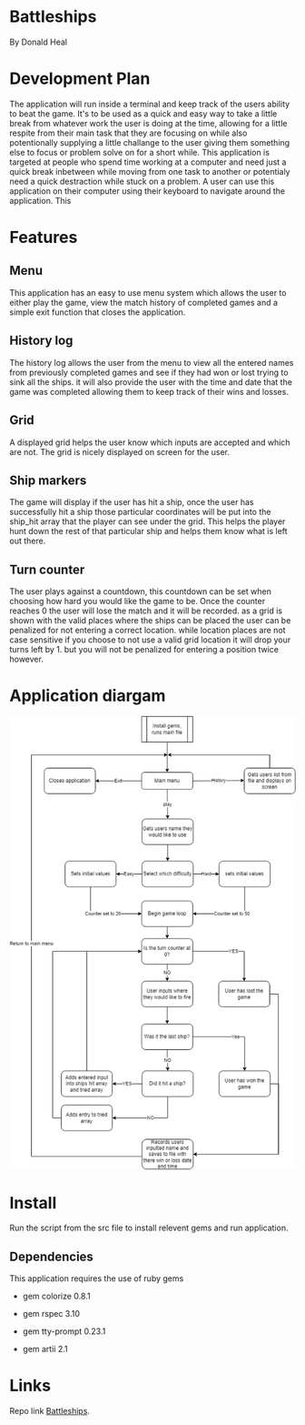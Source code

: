# Battleships

By Donald Heal

# Development Plan

The application will run inside a terminal and keep track of the users ability to beat the game.
It's to be used as a quick and easy way to take a little break from whatever work the user is doing at the time, allowing for a little respite from their main task that they are focusing on while also potentionally supplying a little challange to the user giving them something else to focus or problem solve on for a short while.
This application is targeted at people who spend time working at a computer and need just a quick break inbetween while moving from one task to another or potentialy need a quick destraction while stuck on a problem.
A user can use this application on their computer using their keyboard to navigate around the application. This

# Features

## Menu

This application has an easy to use menu system which allows the user to either play the game, view the match history of completed games and a simple exit function that closes the application.

## History log

The history log allows the user from the menu to view all the entered names from previously completed games and see if they had won or lost trying to sink all the ships. it will also provide the user with the time and date that the game was completed allowing them to keep track of their wins and losses.

## Grid

A displayed grid helps the user know which inputs are accepted and which are not. The grid is nicely displayed on screen for the user.

## Ship markers

The game will display if the user has hit a ship, once the user has successfully hit a ship those particular coordinates will be put into the ship_hit array that the player can see under the grid. This helps the player hunt down the rest of that particular ship and helps them know what is left out there.

## Turn counter

The user plays against a countdown, this countdown can be set when choosing how hard you would like the game to be. Once the counter reaches 0 the user will lose the match and it will be recorded. as a grid is shown with the valid places where the ships can be placed the user can be penalized for not entering a correct location. while location places are not case sensitive if you choose to not use a valid grid location it will drop your turns left by 1. but you will not be penalized for entering a position twice however.

# Application diargam

![Diagram](docs/Flowchart.png)

# Install

Run the script from the src file to install relevent gems and run application.

## Dependencies

This application requires the use of ruby gems

- gem colorize 0.8.1

- gem rspec 3.10

- gem tty-prompt 0.23.1

- gem artii  2.1

# Links

Repo link [Battleships](https://github.com/Don-Heal/DonaldHeal_T1A3 "Battleships").
